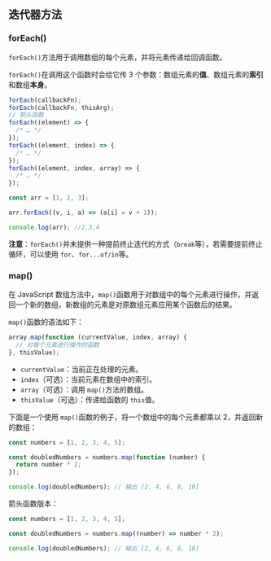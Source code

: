 ## 迭代器方法

### forEach()

`forEach()`方法用于调用数组的每个元素，并将元素传递给回调函数。

`forEach()`在调用这个函数时会给它传 3 个参数：数组元素的**值**、数组元素的**索引**和数组**本身**。

```js
forEach(callbackFn);
forEach(callbackFn, thisArg);
// 箭头函数
forEach((element) => {
  /* … */
});
forEach((element, index) => {
  /* … */
});
forEach((element, index, array) => {
  /* … */
});
```

```js
const arr = [1, 2, 3];

arr.forEach((v, i, a) => (a[i] = v + 1));

console.log(arr); //2,3,4
```

**注意**：`forEach()`并未提供一种提前终止迭代的方式（`break`等），若需要提前终止循环，可以使用 `for`、`for...of/in`等。

### map()

在 JavaScript 数组方法中，`map()`函数用于对数组中的每个元素进行操作，并返回一个新的数组，新数组的元素是对原数组元素应用某个函数后的结果。

`map()`函数的语法如下：

```javascript
array.map(function (currentValue, index, array) {
  // 对每个元素进行操作的函数
}, thisValue);
```

- `currentValue`：当前正在处理的元素。
- `index`（可选）：当前元素在数组中的索引。
- `array`（可选）：调用 `map()`方法的数组。
- `thisValue`（可选）：传递给函数的 `this`值。

下面是一个使用 `map()`函数的例子，将一个数组中的每个元素都乘以 2，并返回新的数组：

```javascript
const numbers = [1, 2, 3, 4, 5];

const doubledNumbers = numbers.map(function (number) {
  return number * 2;
});

console.log(doubledNumbers); // 输出 [2, 4, 6, 8, 10]
```

箭头函数版本：

```javascript
const numbers = [1, 2, 3, 4, 5];

const doubledNumbers = numbers.map((number) => number * 2);

console.log(doubledNumbers); // 输出 [2, 4, 6, 8, 10]
```
